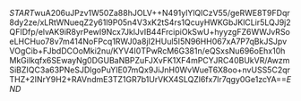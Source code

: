 $START$wuA206uJPzv1W50Za88hJOLV++N491ylYlQlCzV55/geRWE8T9FDqr8dy2ze/xLRtWNueqZ2y61l9P05n4V3xK2tS4rs1QcuyHWKGbJKlCLir5LQJ9j2QFIDfp/elvAK9iR8yrPewI9Ncx7JklJvIB44FrcipiOkSwU+hyyzgFZ6WWJvRSoeLHCHuo78v7m414NoFPcq1RWJ0a8jI2HUul5I5N96HH067xA7P7qBkJSJpvVOgCib+FJbdDCOoMki2nu/KYV4I0TPwRcM6G381n/eQSxsNu696oEhx10hMkGilkqfx6SEwayNg0DGUBaNBPZuFJXvFK1XF4mPCYJRC40BUkVR/AwzmSiBZIQC3a63PNeSJDlgoPuYIE07mQx9JiJnH0WvWueT6X8oo+nvUSS5C2qrTHZ+2INrY9H2+RAVndmE3TZ1GR7b1UrVKX4SLQZl6fx7lr7qgy0Ge1zcYA==$END$